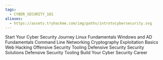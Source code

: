 ```yaml
---
tags:
  - CYBER_SECURITY_101
aliases:
  - https://assets.tryhackme.com/img/paths/introtocybersecurity.svg
---
```

Start Your Cyber Security Journey
Linux Fundamentals
Windows and AD Fundamentals
Command Line
Networking
Cryptography
Exploitation Basics
Web Hacking
Offensive Security Tooling
Defensive Security
Security Solutions
Defensive Security Tooling
Build Your Cyber Security Career